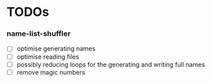 # TODOs

### name-list-shuffler
- [ ] optimise generating names
- [ ] optimise reading files
- [ ] possibly reducing loops for the generating and writing full names
- [ ] remove magic numbers
